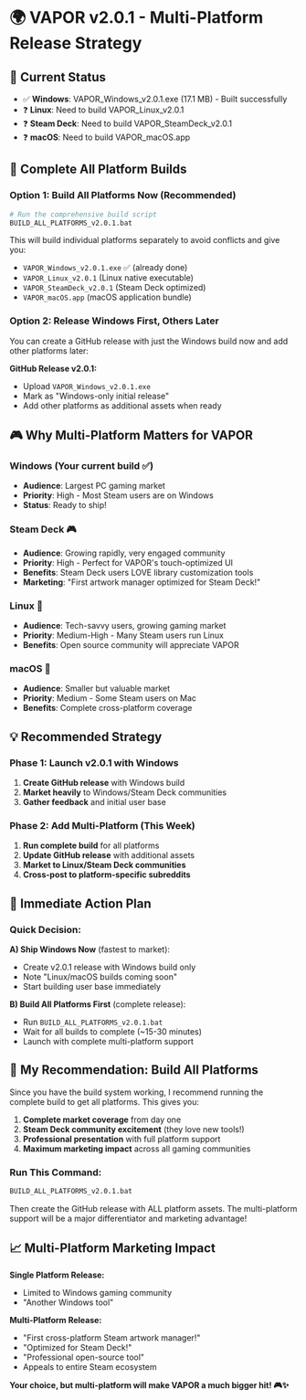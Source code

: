 # 🌍 VAPOR v2.0.1 - Multi-Platform Release Strategy

## 🎯 **Current Status**
- ✅ **Windows**: VAPOR_Windows_v2.0.1.exe (17.1 MB) - Built successfully
- ❓ **Linux**: Need to build VAPOR_Linux_v2.0.1
- ❓ **Steam Deck**: Need to build VAPOR_SteamDeck_v2.0.1  
- ❓ **macOS**: Need to build VAPOR_macOS.app

## 🚀 **Complete All Platform Builds**

### **Option 1: Build All Platforms Now (Recommended)**
```bash
# Run the comprehensive build script
BUILD_ALL_PLATFORMS_v2.0.1.bat
```

This will build individual platforms separately to avoid conflicts and give you:
- `VAPOR_Windows_v2.0.1.exe` ✅ (already done)
- `VAPOR_Linux_v2.0.1` (Linux native executable)
- `VAPOR_SteamDeck_v2.0.1` (Steam Deck optimized)
- `VAPOR_macOS.app` (macOS application bundle)

### **Option 2: Release Windows First, Others Later**
You can create a GitHub release with just the Windows build now and add other platforms later:

**GitHub Release v2.0.1:**
- Upload `VAPOR_Windows_v2.0.1.exe`
- Mark as "Windows-only initial release"
- Add other platforms as additional assets when ready

## 🎮 **Why Multi-Platform Matters for VAPOR**

### **Windows** (Your current build ✅)
- **Audience**: Largest PC gaming market
- **Priority**: High - Most Steam users are on Windows
- **Status**: Ready to ship!

### **Steam Deck** 🎮
- **Audience**: Growing rapidly, very engaged community
- **Priority**: High - Perfect for VAPOR's touch-optimized UI
- **Benefits**: Steam Deck users LOVE library customization tools
- **Marketing**: "First artwork manager optimized for Steam Deck!"

### **Linux** 🐧  
- **Audience**: Tech-savvy users, growing gaming market
- **Priority**: Medium-High - Many Steam users run Linux
- **Benefits**: Open source community will appreciate VAPOR

### **macOS** 🍎
- **Audience**: Smaller but valuable market
- **Priority**: Medium - Some Steam users on Mac
- **Benefits**: Complete cross-platform coverage

## 💡 **Recommended Strategy**

### **Phase 1: Launch v2.0.1 with Windows**
1. **Create GitHub release** with Windows build
2. **Market heavily** to Windows/Steam Deck communities
3. **Gather feedback** and initial user base

### **Phase 2: Add Multi-Platform (This Week)**
1. **Run complete build** for all platforms
2. **Update GitHub release** with additional assets
3. **Market to Linux/Steam Deck communities**
4. **Cross-post to platform-specific subreddits**

## 🎯 **Immediate Action Plan**

### **Quick Decision:**

**A) Ship Windows Now** (fastest to market):
- Create v2.0.1 release with Windows build only
- Note "Linux/macOS builds coming soon"
- Start building user base immediately

**B) Build All Platforms First** (complete release):
- Run `BUILD_ALL_PLATFORMS_v2.0.1.bat`
- Wait for all builds to complete (~15-30 minutes)
- Launch with complete multi-platform support

## 🚀 **My Recommendation: Build All Platforms**

Since you have the build system working, I recommend running the complete build to get all platforms. This gives you:

1. **Complete market coverage** from day one
2. **Steam Deck community excitement** (they love new tools!)
3. **Professional presentation** with full platform support
4. **Maximum marketing impact** across all gaming communities

### **Run This Command:**
```bash
BUILD_ALL_PLATFORMS_v2.0.1.bat
```

Then create the GitHub release with ALL platform assets. The multi-platform support will be a major differentiator and marketing advantage!

## 📈 **Multi-Platform Marketing Impact**

**Single Platform Release:**
- Limited to Windows gaming community
- "Another Windows tool"

**Multi-Platform Release:**
- "First cross-platform Steam artwork manager!"
- "Optimized for Steam Deck!"
- "Professional open-source tool"
- Appeals to entire Steam ecosystem

**Your choice, but multi-platform will make VAPOR a much bigger hit! 🎮✨**
